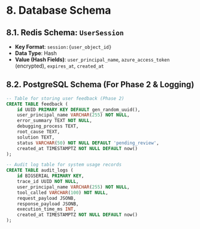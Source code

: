 # 8. Database Schema

## 8.1. Redis Schema: `UserSession`

* **Key Format**: `session:{user_object_id}`
* **Data Type**: Hash
* **Value (Hash Fields)**: `user_principal_name`, `azure_access_token` (encrypted), `expires_at`, `created_at`

## 8.2. PostgreSQL Schema (For Phase 2 & Logging)

```sql
-- Table for storing user feedback (Phase 2)
CREATE TABLE feedback (
    id UUID PRIMARY KEY DEFAULT gen_random_uuid(),
    user_principal_name VARCHAR(255) NOT NULL,
    error_summary TEXT NOT NULL,
    debugging_process TEXT,
    root_cause TEXT,
    solution TEXT,
    status VARCHAR(50) NOT NULL DEFAULT 'pending_review',
    created_at TIMESTAMPTZ NOT NULL DEFAULT now()
);

-- Audit log table for system usage records
CREATE TABLE audit_logs (
    id BIGSERIAL PRIMARY KEY,
    trace_id UUID NOT NULL,
    user_principal_name VARCHAR(255) NOT NULL,
    tool_called VARCHAR(100) NOT NULL,
    request_payload JSONB,
    response_payload JSONB,
    execution_time_ms INT,
    created_at TIMESTAMPTZ NOT NULL DEFAULT now()
);
```
